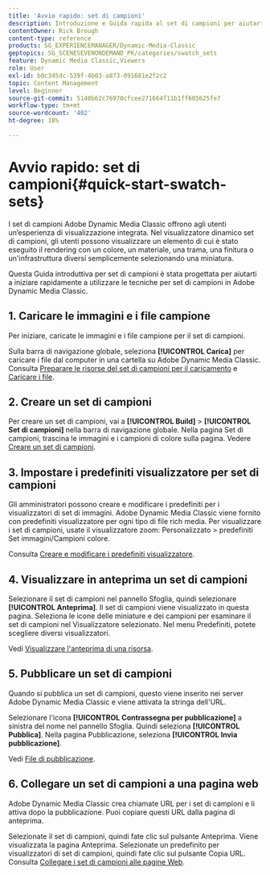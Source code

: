 ```yaml
---
title: 'Avvio rapido: set di campioni'
description: Introduzione e Guida rapida al set di campioni per aiutarti a iniziare rapidamente a utilizzare Adobe Dynamic Media Classic.
contentOwner: Rick Brough
content-type: reference
products: SG_EXPERIENCEMANAGER/Dynamic-Media-Classic
geptopics: SG_SCENESEVENONDEMAND_PK/categories/swatch_sets
feature: Dynamic Media Classic,Viewers
role: User
exl-id: b0c345dc-539f-4b03-a873-091681e2f2c2
topic: Content Management
level: Beginner
source-git-commit: 5140b62c76970cfcee271664f11b1ff605625fe7
workflow-type: tm+mt
source-wordcount: '402'
ht-degree: 18%

---
```


# Avvio rapido: set di campioni{#quick-start-swatch-sets}

I set di campioni Adobe Dynamic Media Classic offrono agli utenti un’esperienza di visualizzazione integrata. Nel visualizzatore dinamico set di campioni, gli utenti possono visualizzare un elemento di cui è stato eseguito il rendering con un colore, un materiale, una trama, una finitura o un&#39;infrastruttura diversi semplicemente selezionando una miniatura.

Questa Guida introduttiva per set di campioni è stata progettata per aiutarti a iniziare rapidamente a utilizzare le tecniche per set di campioni in Adobe Dynamic Media Classic.

## &#x200B;1. Caricare le immagini e i file campione

Per iniziare, caricate le immagini e i file campione per il set di campioni.

Sulla barra di navigazione globale, seleziona **[!UICONTROL Carica]** per caricare i file dal computer in una cartella su Adobe Dynamic Media Classic. Consulta [Preparare le risorse del set di campioni per il caricamento](preparing-swatch-set-assets-upload.md#preparing-swatch-set-assets-for-upload) e [Caricare i file](uploading-files.md#uploading-your-files).

## &#x200B;2. Creare un set di campioni

Per creare un set di campioni, vai a **[!UICONTROL Build]** > **[!UICONTROL Set di campioni]** nella barra di navigazione globale. Nella pagina Set di campioni, trascina le immagini e i campioni di colore sulla pagina. Vedere [Creare un set di campioni](creating-swatch-set.md#creating-a-swatch-set).

## &#x200B;3. Impostare i predefiniti visualizzatore per set di campioni

Gli amministratori possono creare e modificare i predefiniti per i visualizzatori di set di immagini. Adobe Dynamic Media Classic viene fornito con predefiniti visualizzatore per ogni tipo di file rich media. Per visualizzare i set di campioni, usate il visualizzatore zoom: Personalizzato > predefiniti Set immagini/Campioni colore.

Consulta [Creare e modificare i predefiniti visualizzatore](application-setup.md#adding-and-editing-viewer-presets).

## &#x200B;4. Visualizzare in anteprima un set di campioni

Selezionare il set di campioni nel pannello Sfoglia, quindi selezionare **[!UICONTROL Anteprima]**. Il set di campioni viene visualizzato in questa pagina. Seleziona le icone delle miniature e dei campioni per esaminare il set di campioni nel Visualizzatore selezionato. Nel menu Predefiniti, potete scegliere diversi visualizzatori.

Vedi [Visualizzare l&#39;anteprima di una risorsa](previewing-asset.md#previewing-an-asset).

## &#x200B;5. Pubblicare un set di campioni

Quando si pubblica un set di campioni, questo viene inserito nei server Adobe Dynamic Media Classic e viene attivata la stringa dell&#39;URL.

Selezionare l&#39;icona **[!UICONTROL Contrassegna per pubblicazione]** a sinistra del nome nel pannello Sfoglia. Quindi seleziona **[!UICONTROL Pubblica]**. Nella pagina Pubblicazione, seleziona **[!UICONTROL Invia pubblicazione]**.

Vedi [File di pubblicazione](publishing-files.md#publishing-files).

## &#x200B;6. Collegare un set di campioni a una pagina web

Adobe Dynamic Media Classic crea chiamate URL per i set di campioni e li attiva dopo la pubblicazione. Puoi copiare questi URL dalla pagina di anteprima.

Selezionate il set di campioni, quindi fate clic sul pulsante Anteprima. Viene visualizzata la pagina Anteprima. Selezionate un predefinito per visualizzatori di set di campioni, quindi fate clic sul pulsante Copia URL. Consulta [Collegare i set di campioni alle pagine Web](linking-swatch-set-web-page.md#linking-a-swatch-set-to-a-web-page).
